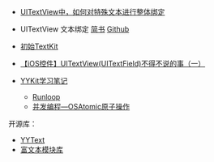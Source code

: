 
* [UITextView中，如何对特殊文本进行整体绑定](http://www.jianshu.com/p/891275b93d29)


* UITextView 文本绑定 [简书](http://www.jianshu.com/p/08d0da168f7f)  [Github](https://github.com/lele8446/TextViewDemo)

* [初始TextKit](https://objccn.io/issue-5-1/)

* [【iOS控件】UITextView(UITextField)不得不说的事（一）](http://www.ymonke.com/?p=18) 

* [YYKit学习笔记](http://www.jianshu.com/p/b462a228fd98)
  * [Runloop](http://www.tuicool.com/articles/IFzIfiv)
  * [并发编程—OSAtomic原子操作](http://southpeak.github.io/2014/10/17/osatomic-operation/)

开源库：
* [YYText](https://github.com/ibireme/YYText)
* [富文本模块库](https://github.com/Tim9Liu9/TimLiu-iOS)
